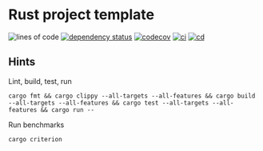# Rust project template

![lines of code](https://img.shields.io/tokei/lines/github/worldcoin/signup-commander-rust)
[![dependency status](https://deps.rs/repo/github/worldcoin/signup-commander-rust/status.svg)](https://deps.rs/repo/github/worldcoin/signup-commander-rust)
[![codecov](https://codecov.io/gh/worldcoin/signup-commander-rust/branch/main/graph/badge.svg?token=WBPZ9U4TTO)](https://codecov.io/gh/worldcoin/signup-commander-rust)
[![ci](https://github.com/worldcoin/signup-commander-rust/actions/workflows/ci.yml/badge.svg)](https://github.com/worldcoin/signup-commander-rust/actions/workflows/ci.yml)
[![cd](https://github.com/worldcoin/signup-commander-rust/actions/workflows/cd.yml/badge.svg)](https://github.com/worldcoin/signup-commander-rust/actions/workflows/cd.yml)

## Hints

Lint, build, test, run

```shell
cargo fmt && cargo clippy --all-targets --all-features && cargo build --all-targets --all-features && cargo test --all-targets --all-features && cargo run --
```

Run benchmarks

```shell
cargo criterion
```
